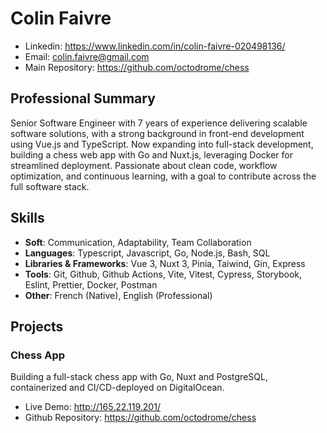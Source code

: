 # Colin Faivre

- Linkedin: https://www.linkedin.com/in/colin-faivre-020498136/
- Email: colin.faivre@gmail.com
- Main Repository: https://github.com/octodrome/chess

## Professional Summary

Senior Software Engineer with 7 years of experience delivering scalable software solutions, with a strong background in front-end development using Vue.js and TypeScript. Now expanding into full-stack development, building a chess web app with Go and Nuxt.js, leveraging Docker for streamlined deployment. Passionate about clean code, workflow optimization, and continuous learning, with a goal to contribute across the full software stack.

## Skills
- __Soft__: Communication, Adaptability, Team Collaboration
- __Languages__: Typescript, Javascript, Go, Node.js, Bash, SQL
- __Libraries & Frameworks__: Vue 3, Nuxt 3, Pinia, Taiwind, Gin, Express
- __Tools__: Git, Github, Github Actions, Vite, Vitest, Cypress, Storybook, Eslint, Prettier, Docker, Postman
- __Other__: French (Native), English (Professional)

## Projects
### Chess App
Building a full-stack chess app with Go, Nuxt and PostgreSQL, containerized and CI/CD-deployed on DigitalOcean.
- Live Demo: http://165.22.119.201/
- Github Repository: https://github.com/octodrome/chess
